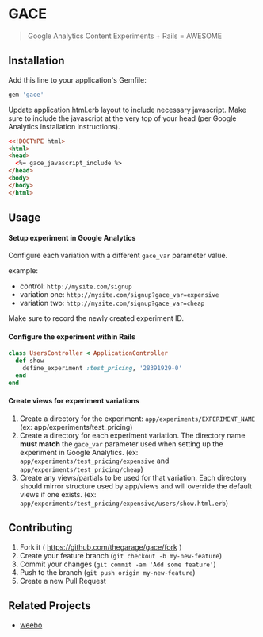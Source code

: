# GACE
> Google Analytics Content Experiments + Rails = AWESOME

## Installation

Add this line to your application's Gemfile:

```ruby
gem 'gace'
```

Update application.html.erb layout to include necessary javascript.
Make sure to include the javascript at the very top of your head (per Google Analytics installation instructions).

```html
<<!DOCTYPE html>
<html>
<head>
  <%= gace_javascript_include %>
</head>
<body>
</body>
</html>
```

## Usage

#### Setup experiment in Google Analytics
Configure each variation with a different `gace_var` parameter value.

example:
* control: `http://mysite.com/signup`
* variation one: `http://mysite.com/signup?gace_var=expensive`
* variation two: `http://mysite.com/signup?gace_var=cheap`

Make sure to record the newly created experiment ID.


#### Configure the experiment within Rails
```ruby
class UsersController < ApplicationController
  def show
    define_experiment :test_pricing, '28391929-0'
  end
end
```

#### Create views for experiment variations

1. Create a directory for the experiment: `app/experiments/EXPERIMENT_NAME` (ex: app/experiments/test_pricing)
2. Create a directory for each experiment variation.  The directory name **must match** the `gace_var` parameter
   used when setting up the experiment in Google Analytics.  (ex: `app/experiments/test_pricing/expensive` and `app/experiments/test_pricing/cheap`)
3. Create any views/partials to be used for that variation.  Each directory should mirror structure used by app/views and will override
   the default views if one exists.  (ex: `app/experiments/test_pricing/expensive/users/show.html.erb`)

## Contributing

1. Fork it ( https://github.com/thegarage/gace/fork )
2. Create your feature branch (`git checkout -b my-new-feature`)
3. Commit your changes (`git commit -am 'Add some feature'`)
4. Push to the branch (`git push origin my-new-feature`)
5. Create a new Pull Request

## Related Projects
* [weebo](https://github.com/clemens/weebo)
